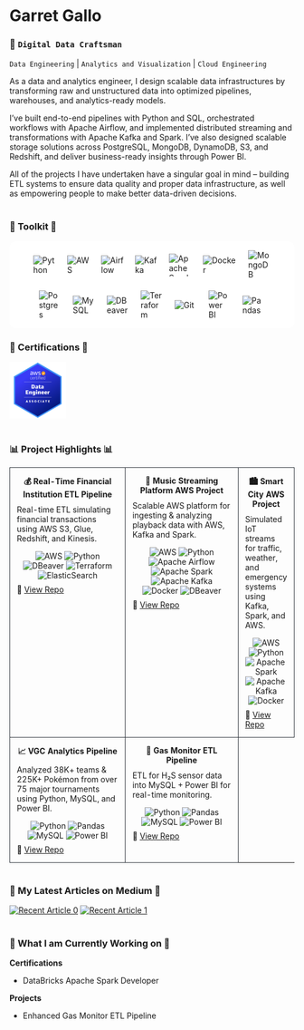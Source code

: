 # Garret Gallo

### :construction_worker: **`Digital Data Craftsman`**  
`Data Engineering` | `Analytics and Visualization` | `Cloud Engineering`

As a data and analytics engineer, I design scalable data infrastructures by transforming 
raw and unstructured data into optimized pipelines, warehouses, and analytics-ready models. 

I’ve built end-to-end pipelines with Python and SQL, orchestrated workflows with Apache Airflow, 
and implemented distributed streaming and transformations with Apache Kafka and Spark. I’ve also 
designed scalable storage solutions across PostgreSQL, MongoDB, DynamoDB, S3, and Redshift, and 
deliver business-ready insights through Power BI.

All of the projects I have undertaken have a singular goal in mind – building ETL systems to ensure 
data quality and proper data infrastructure, as well as empowering people to make better data-driven decisions.

#
      
### :hammer: Toolkit :hammer:
<div style="display: flex; gap: 20px; flex-wrap: wrap; justify-content: center; align-items: center; background-color: white; padding: 16px; border-radius: 12px;">
  <img alt="Python" width="40px" src="https://cdn.jsdelivr.net/gh/devicons/devicon@latest/icons/python/python-original-wordmark.svg" />
  <img alt="AWS" width="40px" src="https://cdn.jsdelivr.net/gh/devicons/devicon@latest/icons/amazonwebservices/amazonwebservices-original-wordmark.svg" />
  <img alt="Airflow" width="40px" src="https://cdn.jsdelivr.net/gh/devicons/devicon@latest/icons/apacheairflow/apacheairflow-original.svg" />
  <img alt="Kafka" width="40px" src="https://cdn.jsdelivr.net/gh/devicons/devicon@latest/icons/apachekafka/apachekafka-original.svg" />
  <img alt="Apache Spark" height="40px" width="40px" src="https://cdn.jsdelivr.net/gh/devicons/devicon@latest/icons/apachespark/apachespark-original-wordmark.svg" />
  <img alt="Docker" width="60px" src="https://cdn.jsdelivr.net/gh/devicons/devicon@latest/icons/docker/docker-original.svg" />
  <img alt="MongoDB" width="40px" src="https://cdn.jsdelivr.net/gh/devicons/devicon@latest/icons/mongodb/mongodb-original-wordmark.svg" />
  <img alt="Postgres" width="40px" src="https://cdn.jsdelivr.net/gh/devicons/devicon@latest/icons/postgresql/postgresql-original.svg" />
  <img alt="MySQL" width="40px" src="https://cdn.jsdelivr.net/gh/devicons/devicon@latest/icons/mysql/mysql-original-wordmark.svg" />
  <img alt="DBeaver" width="40px" src="https://cdn.jsdelivr.net/gh/devicons/devicon@latest/icons/dbeaver/dbeaver-original.svg" />
  <img alt="Terraform" width="40px" src="https://cdn.jsdelivr.net/gh/devicons/devicon@latest/icons/terraform/terraform-original-wordmark.svg" />
  <img alt="Git" width="40px" src="https://cdn.jsdelivr.net/gh/devicons/devicon@latest/icons/git/git-original.svg" />
  <img alt="Power BI" width="40px" src="https://upload.wikimedia.org/wikipedia/commons/c/cf/New_Power_BI_Logo.svg" />
  <img alt="Pandas" width="40px" src="https://cdn.jsdelivr.net/gh/devicons/devicon@latest/icons/pandas/pandas-original-wordmark.svg" />
</div>

### :page_with_curl: Certifications :page_with_curl:
<img src="image.png" width="100" />

#

### :bar_chart: Project Highlights :bar_chart:
<table style="width:100%; border-collapse:collapse;">
  <!-- ROW 1 -->
  <tr>
    <td valign="top" style="width:33%; padding:14px 12px; border:1px solid #30363d;">
      <div align="center" style="margin-bottom:6px;"><strong>💰 Real-Time Financial Institution ETL Pipeline</strong></div>
      <p style="margin:10px 0 10px 0;">
      </p>
        Real-time ETL simulating financial transactions using AWS S3, Glue, Redshift, and Kinesis.
      </p>
      <!-- Technologies Used -->
      <div align="center" style="margin:8px 0;">
        <img src="https://cdn.jsdelivr.net/gh/devicons/devicon@latest/icons/amazonwebservices/amazonwebservices-original-wordmark.svg" width="24" title="AWS"/>
        <img src="https://cdn.jsdelivr.net/gh/devicons/devicon/icons/python/python-original.svg" width="24" title="Python"/>
        <img src="https://cdn.jsdelivr.net/gh/devicons/devicon@latest/icons/dbeaver/dbeaver-original.svg" width="24" title="DBeaver"/>
        <img src="https://cdn.jsdelivr.net/gh/devicons/devicon@latest/icons/terraform/terraform-original-wordmark.svg" width="24" title="Terraform"/>
        <img src="https://cdn.jsdelivr.net/gh/devicons/devicon@latest/icons/elasticsearch/elasticsearch-original.svg" width="24" title="ElasticSearch"/>
      </div>
      🔗 <a href="https://github.com/GarretGallo/InstitutionFinancial">View Repo</a>
    </td>
    <td valign="top" style="width:33%; padding:14px 12px; border:1px solid #30363d;">
      <div align="center" style="margin-bottom:6px;"><strong>🎵 Music Streaming Platform AWS Project</strong></div>
      <p style="margin:10px 0 10px 0;">
      </p>
        Scalable AWS platform for ingesting & analyzing playback data with AWS, Kafka and Spark.
      </p>
        <!-- Technologies Used -->
      <div align="center" style="margin:8px 0;">
        <img src="https://cdn.jsdelivr.net/gh/devicons/devicon@latest/icons/amazonwebservices/amazonwebservices-original-wordmark.svg" width="24" title="AWS"/>
        <img src="https://cdn.jsdelivr.net/gh/devicons/devicon/icons/python/python-original.svg" width="24" title="Python"/>
        <img src="https://cdn.jsdelivr.net/gh/devicons/devicon@latest/icons/apacheairflow/apacheairflow-original.svg" width="24" title="Apache Airflow"/>
        <img src="https://cdn.jsdelivr.net/gh/devicons/devicon@latest/icons/apachespark/apachespark-original-wordmark.svg" width="24" title="Apache Spark"/>
        <img src="https://cdn.jsdelivr.net/gh/devicons/devicon/icons/apachekafka/apachekafka-original.svg" width="24" title="Apache Kafka"/>
        <img src="https://cdn.jsdelivr.net/gh/devicons/devicon@latest/icons/docker/docker-original.svg" width="24" title="Docker"/>
        <img src="https://cdn.jsdelivr.net/gh/devicons/devicon@latest/icons/dbeaver/dbeaver-original.svg" width="24" title="DBeaver"/>
      </div>
      🔗 <a href="https://github.com/GarretGallo/MusicStreamingPlatform">View Repo</a>
    </td>
    <td valign="top" style="width:33%; padding:14px 12px; border:1px solid #30363d;">
      <div align="center" style="margin-bottom:6px;"><strong>🏙️ Smart City AWS Project</strong></div>
      <p style="margin:10px 0 10px 0;">
      </p>
        Simulated IoT streams for traffic, weather, and emergency systems using Kafka, Spark, and AWS.
      </p>
    <!-- Technologies Used -->
      <div align="center" style="margin:8px 0;">
        <img src="https://cdn.jsdelivr.net/gh/devicons/devicon@latest/icons/amazonwebservices/amazonwebservices-original-wordmark.svg" width="24" title="AWS"/>
        <img src="https://cdn.jsdelivr.net/gh/devicons/devicon/icons/python/python-original.svg" width="24" title="Python"/>
        <img src="https://cdn.jsdelivr.net/gh/devicons/devicon@latest/icons/apachespark/apachespark-original-wordmark.svg" width="24" title="Apache Spark"/>
        <img src="https://cdn.jsdelivr.net/gh/devicons/devicon/icons/apachekafka/apachekafka-original.svg" width="24" title="Apache Kafka"/>
        <img src="https://cdn.jsdelivr.net/gh/devicons/devicon@latest/icons/docker/docker-original.svg" width="24" title="Docker"/>
      </div>
      🔗 <a href="https://github.com/GarretGallo/aws-smart-city-project">View Repo</a>
    </td>
  </tr>

  <!-- ROW 2 -->
  <tr>
    <td valign="top" style="width:50%; padding:14px 12px; border:1px solid #30363d;">
      <div align="center" style="margin-bottom:6px;"><strong>📈 VGC Analytics Pipeline</strong></div>
      <p style="margin:10px 0 10px 0;">
      </p>
        Analyzed 38K+ teams & 225K+ Pokémon from over 75 major tournaments using Python, MySQL, and Power BI.
      </p>
      <!-- Technologies Used -->
      <div align="center" style="margin:8px 0;">
        <img src="https://cdn.jsdelivr.net/gh/devicons/devicon/icons/python/python-original.svg" width="24" title="Python"/>
        <img src="https://cdn.jsdelivr.net/gh/devicons/devicon@latest/icons/pandas/pandas-original-wordmark.svg" width="24" title="Pandas"/>
        <img src="https://cdn.jsdelivr.net/gh/devicons/devicon@latest/icons/mysql/mysql-original-wordmark.svg" width="24" title="MySQL"/>
        <img src="https://upload.wikimedia.org/wikipedia/commons/c/cf/New_Power_BI_Logo.svg" width="24" title="Power BI"/>
      </div>
      🔗 <a href="https://github.com/GarretGallo/Pokemon_Stats">View Repo</a>
    </td>
    <td valign="top" style="width:50%; padding:14px 12px; border:1px solid #30363d;">
      <div align="center" style="margin-bottom:6px;"><strong>🧪 Gas Monitor ETL Pipeline</strong></div>
      <p style="margin:10px 0 10px 0;">
      </p>
        ETL for H₂S sensor data into MySQL + Power BI for real-time monitoring.
      </p>
      <!-- Technologies Used -->
      <div align="center" style="margin:8px 0;">
        <img src="https://cdn.jsdelivr.net/gh/devicons/devicon/icons/python/python-original.svg" width="24" title="Python"/>
        <img src="https://cdn.jsdelivr.net/gh/devicons/devicon@latest/icons/pandas/pandas-original-wordmark.svg" width="24" title="Pandas"/>
        <img src="https://cdn.jsdelivr.net/gh/devicons/devicon@latest/icons/mysql/mysql-original-wordmark.svg" width="24" title="MySQL"/>
        <img src="https://upload.wikimedia.org/wikipedia/commons/c/cf/New_Power_BI_Logo.svg" width="24" title="Power BI"/>
      </div>
      🔗 <a href="https://github.com/GarretGallo/Gas_Monitors">View Repo</a>
    </td>
  </tr>
</table>

#

### :newspaper: My Latest Articles on Medium :newspaper:
<a target="_blank" href="https://github-readme-medium-recent-article.vercel.app/medium/@garretgallo17/0"><img src="https://github-readme-medium-recent-article.vercel.app/medium/@garretgallo17/0" alt="Recent Article 0"></a>
<a target="_blank" href="https://github-readme-medium-recent-article.vercel.app/medium/@garretgallo17/1"><img src="https://github-readme-medium-recent-article.vercel.app/medium/@garretgallo17/1" alt="Recent Article 1"></a>

#

### :hammer: What I am Currently Working on :hammer:
**Certifications**
  - DataBricks Apache Spark Developer

**Projects**
 - Enhanced Gas Monitor ETL Pipeline
